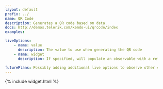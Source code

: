 ```yaml
---
layout: default
prefix: ../
name: QR Code
description: Generates a QR code based on data.
docs: http://demos.telerik.com/kendo-ui/qrcode/index
examples:

liveOptions:
    - name: value
      description: The value to use when generating the QR code
    - name: widget
      description: If specified, will populate an observable with a reference to the actual widget
      
futurePlans: Possibly adding additional live options to observe other configuration choices and refresh the chart.
---
```


{% include widget.html %}
